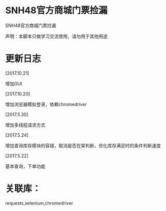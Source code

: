 # SNH48官方商城门票捡漏

SNH48官方商城门票捡漏

声明：本脚本只做学习交流使用，请勿用于其他用途


# 更新日志
[2017.10.21]

增加GUI

[2017.10.20]

增加浏览器模拟登录，依赖chromedriver

[2017.5.30]

增加多线程请求方式

[2017.5.24] 

增加查询库存模块的容错，取消是否在架判断，优化库存满足时的条件判断速度

[2017.5.22]

基本查询，下单功能

# 关联库：

requests,selenium,chromedriver
